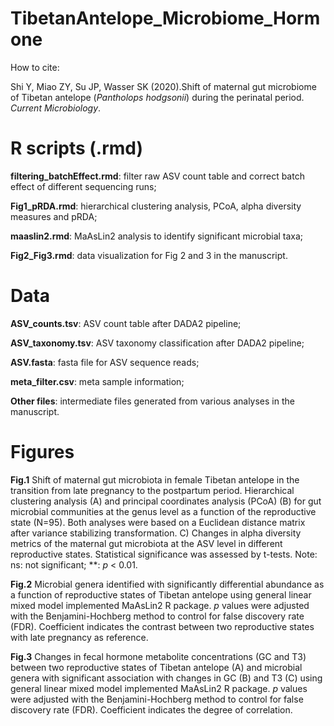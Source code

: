 # TibetanAntelope_Microbiome_Hormone
How to cite:

Shi Y, Miao ZY, Su JP, Wasser SK (2020).Shift of maternal gut microbiome of Tibetan antelope (*Pantholops hodgsonii*) during the perinatal period. *Current Microbiology*.
 
# R scripts (.rmd)
**filtering_batchEffect.rmd**: filter raw ASV count table and correct batch effect of different sequencing runs;

**Fig1_pRDA.rmd**: hierarchical clustering analysis, PCoA, alpha diversity measures and pRDA;

**maaslin2.rmd**: MaAsLin2 analysis to identify significant microbial taxa;

**Fig2_Fig3.rmd**: data visualization for Fig 2 and 3 in the manuscript. 


# Data
**ASV_counts.tsv**: ASV count table after DADA2 pipeline;

**ASV_taxonomy.tsv**: ASV taxonomy classification after DADA2 pipeline;

**ASV.fasta**: fasta file for ASV sequence reads;

**meta_filter.csv**: meta sample information;

**Other files**: intermediate files generated from various analyses in the manuscript. 


# Figures
**Fig.1** Shift of maternal gut microbiota in female Tibetan antelope in the transition from late pregnancy to the postpartum period. Hierarchical clustering analysis (A) and principal coordinates analysis (PCoA) (B) for gut microbial communities at the genus level as a function of the reproductive state (N=95). Both analyses were based on a Euclidean distance matrix after variance stabilizing transformation. C) Changes in alpha diversity metrics of the maternal gut microbiota at the ASV level in different reproductive states. Statistical significance was assessed by t-tests. Note: ns: not significant; **: *p* < 0.01.

**Fig.2** Microbial genera identified with significantly differential abundance as a function of reproductive states of Tibetan antelope using general linear mixed model implemented MaAsLin2 R package. *p* values were adjusted with the Benjamini-Hochberg method to control for false discovery rate (FDR). Coefficient indicates the contrast between two reproductive states with late pregnancy as reference.

**Fig.3** Changes in fecal hormone metabolite concentrations (GC and T3) between two reproductive states of Tibetan antelope (A) and microbial genera with significant association with changes in GC (B) and T3 (C) using general linear mixed model implemented MaAsLin2 R package. *p* values were adjusted with the Benjamini-Hochberg method to control for false discovery rate (FDR). Coefficient indicates the degree of correlation.
